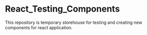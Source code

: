 # React_Testing_Components
This repository is temporary storehouse for testing and creating new components for react application.
